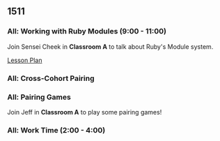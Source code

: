 ## 1511

### All: Working with Ruby Modules (9:00 - 11:00)

Join Sensei Cheek in **Classroom A** to talk about
Ruby's Module system.

[Lesson Plan](https://github.com/turingschool/lesson_plans/blob/master/ruby_01-object_oriented_programming_with_ruby/modules.markdown)

### All: Cross-Cohort Pairing

### All: Pairing Games

Join Jeff in **Classroom A** to play some pairing games!

### All: Work Time (2:00 - 4:00)
